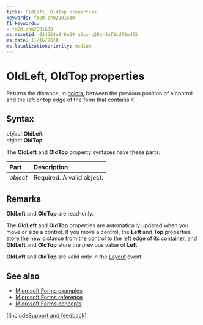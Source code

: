 ```yaml
---
title: OldLeft, OldTop properties
keywords: fm20.chm2001630
f1_keywords:
- fm20.chm2001630
ms.assetid: 034354a8-6a04-a3cc-c28a-3af3cdf2ed65
ms.date: 11/16/2018
ms.localizationpriority: medium
---
```



# OldLeft, OldTop properties

Returns the distance, in [points](../../Glossary/vbe-glossary.md#point), between the previous position of a control and the left or top edge of the form that contains it.

## Syntax

_object_.**OldLeft** <br/>
_object_.**OldTop**

The **OldLeft** and **OldTop** property syntaxes have these parts:

|Part|Description|
|:-----|:-----|
| _object_|Required. A valid object.|

## Remarks

**OldLeft** and **OldTop** are read-only.

The **OldLeft** and **OldTop** properties are automatically updated when you move or size a control. If you move a control, the **Left** and **Top** properties store the new distance from the control to the left edge of its [container](../../Glossary/vbe-glossary.md#container), and **OldLeft** and **OldTop** store the previous value of **Left**.

**OldLeft** and **OldTop** are valid only in the [Layout](layout-event.md) event.

## See also

- [Microsoft Forms examples](examples-microsoft-forms.md)
- [Microsoft Forms reference](reference-microsoft-forms.md)
- [Microsoft Forms concepts](concepts-microsoft-forms.md)

[!include[Support and feedback](~/includes/feedback-boilerplate.md)]